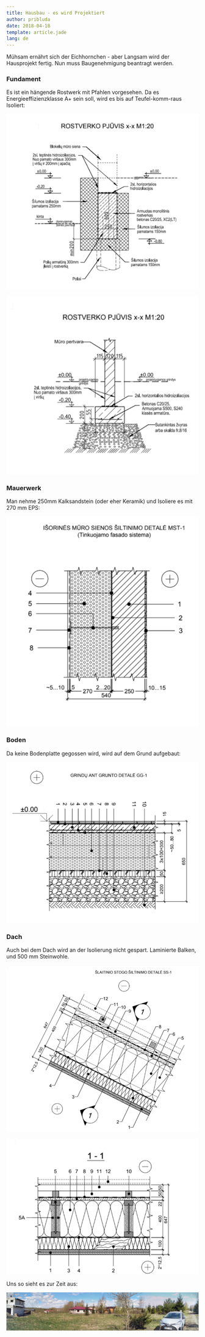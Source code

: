 ```yaml
---
title: Hausbau - es wird Projektiert
author: pribluda
date: 2018-04-18
template: article.jade
lang: de
---
```


Mühsam ernährt sich der Eichhornchen -  aber Langsam wird der Hausprojekt fertig.  Nun muss Baugenehmigung beantragt werden. 

<span class="more"></span>

###  Fundament

Es ist ein hängende Rostwerk mit Pfahlen vorgesehen. Da es Energieeffizienzklasse A+ sein soll, wird es bis 
auf Teufel-komm-raus Isoliert: 

![Fundament](./rostvwerk-1.png)

![Pfahl](./rostwerk-2.png)


### Mauerwerk

Man nehme 250mm Kalksandstein (oder eher Keramik) und Isoliere es mit 270 mm EPS:

![Mauer](./mauer.png)


### Boden

Da keine Bodenplatte gegossen wird, wird auf dem Grund aufgebaut:

![Boden](./boden.png)

### Dach

Auch bei dem Dach wird an der Isolierung nicht gespart. Laminierte Balken, und 500 mm Steinwohle. 

![Dach](./dach1.png)

![Dach](./dach2.png)


Uns so sieht es zur Zeit aus:

![Panorama](./IMG_20180422_122840-PANO.jpg)



 
